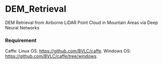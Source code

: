 # DEM_Retrieval
DEM Retrieval from Airborne LiDAR Point Cloud in Mountain Areas via Deep Neural Networks
### Requirement
Caffe: Linux OS: https://github.com/BVLC/caffe. Windows OS: https://github.com/BVLC/caffe/tree/windows.
